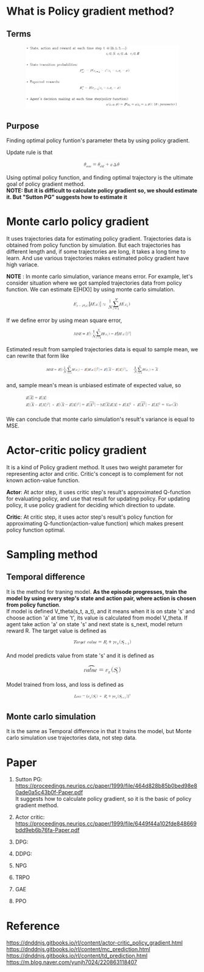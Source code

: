 # What is Policy gradient method?
## Terms
<p align="center"> <img src="./img/terms.png" alt="MLE" width="80%" height="80%"/> </p>

## Purpose
Finding optimal policy funtion's parameter theta by using policy gradient.

Update rule is that
<p align="center"> <img src="./img/update.png" alt="MLE" width="20%" height="20%"/> </p>

Using optimal policy function, and finding optimal trajectory is the ultimate goal of policy gradient method.  
**NOTE: But it is difficult to calculate policy gradient so, we should estimate it. But "Sutton PG" suggests how to estimate it**

# Monte carlo policy gradient
It uses trajectories data for estimating policy gradient. Trajectories data is obtained from policy function by simulation. But each trajectories has different length and, if some trajectories are long, it takes a long time to learn. And use various trajectories makes estimated policy gradient have high variace. 

**NOTE** : In monte carlo simulation, variance means error. For example, let's consider situation where we got sampled trajectories data from policy function. We can estimate 
E[H(X)] by using monte carlo simulation.
<p align="center"> <img src="./img/monte.png" alt="MLE" width="30%" height="30%"/> </p>

If we define error by using mean square error,
<p align="center"> <img src="./img/MSE.png" alt="MLE" width="30%" height="30%"/> </p>

Estimated result from sampled trajectories data is equal to sample mean, we can rewrite that form like 
<p align="center"> <img src="./img/rewrite.png" alt="rewrite" width="60%" height="60%"/> </p>

and, sample mean's mean is unbiased estimate of expected value, so  
<p align="center"> <img src="./img/results.png" alt="MLE" width="80%" height="80%"/> </p>

We can conclude that monte carlo simulation's result's variance is equal to MSE.

# Actor-critic policy gradient
It is a kind of Policy gradient method. It uses two weight parameter for representing actor and critic. Critic's concept is to complement for not known action-value function.

**Actor**: At actor step, it uses critic step's result's approximated Q-function for evaluating policy, and use that result for updating policy. For updating policy, it use policy gradient for deciding which direction to update.  

**Critic**: At critic step, it uses actor step's result's policy function for approximating Q-function(action-value function) which makes present policy function optimal.    

# Sampling method
## Temporal difference
It is the method for traning model. **As the episode progresses, train the model by using every step's state and action pair, where action is chosen from policy function**.  
If model is defined V_theta(s_t, a_t), and it means when it is on state 's' and choose action 'a' at time 't', its value is calculated from model V_theta. If agent take action 'a' on state 's' and next state is s_next, model return reward R. The target value is defined as
<p align="center"> <img src="./img/TD.png" alt="rewrite" width="30%" height="30%"/> </p>

And model predicts value from state 's' and it is defined as
<p align="center"> <img src="./img/predict.png" alt="rewrite" width="20%" height="20%"/> </p>

Model trained from loss, and loss is defined as
<p align="center"> <img src="./img/Loss.png" alt="rewrite" width="30%" height="30%"/> </p>

## Monte carlo simulation
It is the same as Temporal difference in that it trains the model, but Monte carlo simulation use trajectories data, not step data.


# Paper
1. Sutton PG: https://proceedings.neurips.cc/paper/1999/file/464d828b85b0bed98e80ade0a5c43b0f-Paper.pdf  
  It suggests how to calculate policy gradient, so it is the basic of policy gradient method. 
  
2. Actor critic: https://proceedings.neurips.cc/paper/1999/file/6449f44a102fde848669bdd9eb6b76fa-Paper.pdf
  
4. DPG: 
5. DDPG: 
6. NPG
7. TRPO
8. GAE
9. PPO

# Reference  
https://dnddnjs.gitbooks.io/rl/content/actor-critic_policy_gradient.html  
https://dnddnjs.gitbooks.io/rl/content/mc_prediction.html  
https://dnddnjs.gitbooks.io/rl/content/td_prediction.html  
https://m.blog.naver.com/yunjh7024/220863118407  
